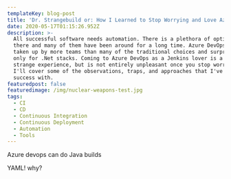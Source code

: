 ```yaml
---
templateKey: blog-post
title: 'Dr. Strangebuild or: How I Learned to Stop Worrying and Love Azure DevOps'
date: 2020-05-17T01:15:26.952Z
description: >-
  All successful software needs automation. There is a plethora of options out
  there and many of them have been around for a long time. Azure DevOps is being
  taken up by more teams than many of the traditional choices and surprising not
  only for .Net stacks. Coming to Azure DevOps as a Jenkins lover is a somewhat
  strange experience, but is not entirely unpleasant once you stop worrying.
  I'll cover some of the observations, traps, and approaches that I've had
  success with.
featuredpost: false
featuredimage: /img/nuclear-weapons-test.jpg
tags:
  - CI
  - CD
  - Continuous Integration
  - Continuous Deployment
  - Automation
  - Tools
---
```

Azure devops can do Java builds

YAML! why?
